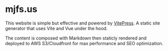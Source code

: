 # mjfs.us

This website is simple but effective and powered by [VitePress](https://vitepress.dev/). A static
site generator that uses Vite and Vue under the hood.

The content is composed with Markdown then staticly rendered and deployed to AWS S3/Cloudfront for
max performance and SEO optimization.

